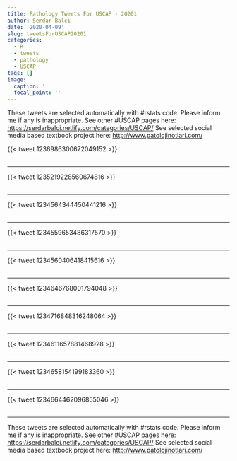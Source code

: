 ```yaml
---
title: Pathology Tweets For USCAP - 20201
author: Serdar Balci
date: '2020-04-09'
slug: tweetsForUSCAP20201
categories:
  - R
  - tweets
  - pathology
  - USCAP
tags: []
image:
  caption: ''
  focal_point: ''
---
```



These tweets are selected automatically with #rstats code. Please inform me if any is inappropriate.
See other #USCAP pages here: https://serdarbalci.netlify.com/categories/USCAP/ 
See selected social media based textbook project here: http://www.patolojinotlari.com/

{{< tweet 1236986300672049152 >}}
<br>
<br>
<hr>
{{< tweet 1235219228560674816 >}}
<br>
<br>
<hr>
{{< tweet 1234564344450441216 >}}
<br>
<br>
<hr>
{{< tweet 1234559653486317570 >}}
<br>
<br>
<hr>
{{< tweet 1234560406418415616 >}}
<br>
<br>
<hr>
{{< tweet 1234646768001794048 >}}
<br>
<br>
<hr>
{{< tweet 1234716848316248064 >}}
<br>
<br>
<hr>
{{< tweet 1234611657881468928 >}}
<br>
<br>
<hr>
{{< tweet 1234658154199183360 >}}
<br>
<br>
<hr>
{{< tweet 1234664462096855046 >}}
<br>
<br>
<hr>


These tweets are selected automatically with #rstats code. Please inform me if any is inappropriate.
See other #USCAP pages here: https://serdarbalci.netlify.com/categories/USCAP/ 
See selected social media based textbook project here: http://www.patolojinotlari.com/
